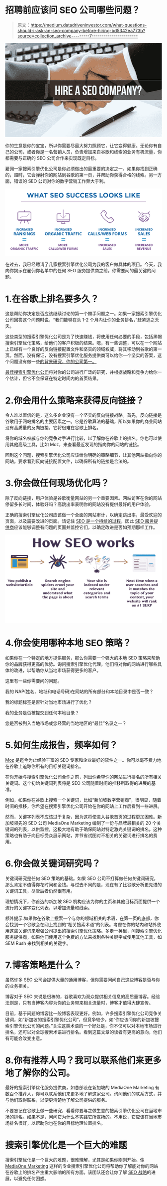 # 招聘前应该问 SEO 公司哪些问题？

> 原文：<https://medium.datadriveninvestor.com/what-questions-should-i-ask-an-seo-company-before-hiring-bd5342ea773b?source=collection_archive---------7----------------------->

![](img/c3fe3835499d302e68f39fd5914351c5.png)

你的生意是你的宝宝，所以你需要尽最大努力照顾它，让它变得健康。无论你有自己的公司，或者你是一名营销人员，负责增加来自谷歌和线索的业务有机流量，你都需要与正确的 SEO 公司合作来实现既定目标。

雇佣一家搜索引擎优化公司是你必须做出的最重要的决定之一。如果你找到正确的，超时，它会弹射你的网站到谷歌的第一页，并帮助你获得合格的线索。另一方面，错误的 SEO 公司对你的数字营销工作弊大于利。

![](img/c6cdc7d3a3d1512b2088f21d375b6cc3.png)

在过去，我已经聘请了几家搜索引擎优化公司为我的客户做具体的项目。今天，我向你揭示在雇佣你名单中的任何 SEO 服务提供商之前，你需要问的最关键的问题。

# 1.在谷歌上排名要多久？

这是帮助你决定是否应该继续讨论的第一个棘手问题之一。如果一家搜索引擎优化公司回答这个问题时说，“我们能够在头 1-2 个月内让你的业务排名，”赶紧逃之夭夭。

这些类型的搜索引擎优化公司是为了快速赚钱，将使用任何必要的手段，包括黑帽搜索引擎优化策略，给他们的客户积极的结果。嗯，有一些调整，可以在一个网站上已经有一个良好的反向链接配置文件和坚实的领域权威，将其移动到谷歌的第一页。然而，没有保证，没有搜索引擎优化服务提供商可以给你一个坚实的答案，这个问题没有做一些[的背景研究，你的公司第一。](https://mediaonemarketing.com.sg/seo-audit-guide-singapore-marketers/)

[最佳搜索引擎优化公司](https://mediaonemarketing.com.sg/seo-singapore/)将对你的公司进行广泛的研究，并根据战略和竞争力给你一个估计，但它不会保证在特定时间内的首页结果。

# 2.你会用什么策略来获得反向链接？

令人难以置信的是，这么多企业没有一个坚实的反向链接战略。首先，反向链接是谷歌用于网站排名的主要因素之一。它是谷歌算法的基础，所以如果你的商业网站没有高质量的反向链接，它将很难在谷歌上排名。

将你的域名权威与你的竞争对手进行比较，以了解你在谷歌上的排名。你也可以使用其他高级工具，比如 Moz，来查看最近发现的指向你的网站的链接。

回到这个问题，搜索引擎优化公司应该给你明确的策略细节，让其他网站指向你的网站。要求看到反向链接配置文件，以确保所有的链接是合法的。

# 3.你会做任何现场优化吗？

除了反向链接，用户体验是谷歌衡量网站的另一个重要因素。网站访客在你的网站停留多长时间，体验好吗？高跳出率表明你的网站没有提供最好的用户体验。

正确的搜索引擎优化公司应该做一个全面的网站审计，以确定跳出率，最受欢迎的页面，以及需要改进的页面。请记住 [SEO 是一个持续的过程](https://www.searchenginejournal.com/seo-guide/)，因此 [SEO 服务提供商](https://mediaonemarketing.com.sg/seo-services-singapore/)应该能够调整有问题的页面并监控它们，以确定改进是否如预期那样工作。

![](img/872fca9ebbf012dffbba498c33950577.png)

# 4.你会使用哪种本地 SEO 策略？

如果你在一个特定的地方提供服务，那么你需要一个强大的本地 SEO 策略来帮助你的品牌获得更高的优势。询问搜索引擎优化代理，他们将对你的网站进行哪些具体的改进，以帮助你从当地市场获得更多的客户。

这里有一些你需要问的问题。

我的 NAP(姓名、地址和电话号码)在网站的所有部分和本地目录中是否一致？

我的标题标签是否针对当地市场进行了优化？

我的业务是否被提交到任何本地目录？

您是否被列入当地市场或您经营的当地地区的“最佳”名录之一？

# 5.如何生成报告，频率如何？

[Moz](https://moz.com/) 是迄今为止经验丰富的 SEO 专家和企业最好的软件之一。你可以毫不费力地在谷歌上追踪你所有的目标关键词排名。

在你开始与搜索引擎优化公司合作之前，列出你希望你的网站进行排名的所有相关关键词。这个初始关键词列表将是 SEO 公司随着时间的推移所取得的进展的基准。

例如，如果你在谷歌上搜索一个关键词，比如“新加坡数字营销商”，很明显，随着时间的推移，你希望在搜索引擎优化公司开始在你的网站上工作后看到一些进展。

然而，关键字列表不应该过于复杂，因为这将使进入谷歌首页的过程更加困难。新加坡领先的 SEO 公司 MediaOne Marketing 编制了一份与品牌最相关的 20 个关键词的列表，以供监控，这极大地有助于确保网站对特定激光关键词的排名。这种策略也有助于向目标受众展示网站，并节省试图对不相关的关键词进行排名的费用。

# 6.你会做关键词研究吗？

关键词研究是任何 SEO 策略的基础。如果 SEO 公司不打算做任何关键词研究，那么肯定不值得你花时间和金钱。与过去不同的是，现在有了比谷歌分析更先进的关键词工具，尽管后者仍然很有用。

理想情况下，你首选的新加坡 SEO 机构应该为你的主页和其他目标页面提供一个流行的关键字变化列表，以增加流量和线索。

额外提示:如果你在谷歌上搜索一个与你的领域相关的术语，在第一页的底部，你会找到一个谷歌会在网上找到的“相关搜索术语”的列表。考虑在你的站内和站外使用这些关键词来增强公司提出的搜索引擎优化策略。多走一英里，问搜索引擎优化服务提供商，如果他们使用这个免费的方法来找到各种关键字或使用其他工具，如 SEM Rush 来找到相关的关键字。

# 7.博客策略是什么？

虽然许多 SEO 公司会提供大量的通用博客，但你需要问问自己这些博客是否与你的业务相关。

博客对于 SEO 来说是很棒的，谷歌喜欢为观众提供相关信息的高质量博客。经验法则是，只有当博客内容为你的业务带来相关流量时，博客才值得大肆宣传。

目前，基于问题的博客比一般博客表现更好。例如，许多搜索引擎优化公司竞争关键词，如“新加坡的搜索引擎优化公司”，但竞争较少，如“你应该问你的新加坡搜索引擎优化公司的问题。”关注这类术语的一个好处是，你不仅可以对本地市场进行排名，还可以对全球搜索术语进行排名。看到这篇文章的读者有更高的意向，他们有可能会改变主意。

# 8.你有推荐人吗？我可以联系他们来更多地了解你的公司。

最好的搜索引擎优化服务提供商，如总部设在新加坡的 MediaOne Marketing 有数百个推荐人，你可以联系他们来更多地了解这家公司。询问他们的联系方式，并与他们取得联系，以便更清楚地了解公司提供的服务。

不要忘记在谷歌上做一些研究，看看你要与之做生意的搜索引擎优化公司在当地市场的排名。如果不是，问问它为什么不实践它所宣扬的。不用说，它应该在当地市场排名很好，以帮助你也在你的目标地理位置排名。

# 搜索引擎优化是一个巨大的难题

搜索引擎优化是一个巨大的难题，很难理解，尤其是如果你刚刚开始。像 [MediaOne Marketing](https://mediaonemarketing.com.sg/seo-services-singapore/) 这样的专业搜索引擎优化公司将帮助你了解能对你的网站在谷歌上的排名产生重大影响的所有方面。该团队还会让你了解 [SEO 战略](https://mediaonemarketing.com.sg/seo-singapore-smes-quick-guide/)的进展，以避免任何困惑。